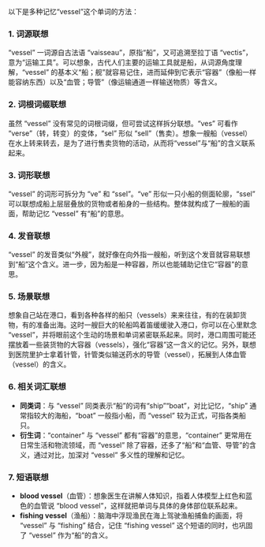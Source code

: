 以下是多种记忆“vessel”这个单词的方法：
### 1. 词源联想
“vessel” 一词源自古法语 “vaisseau”，原指“船”，又可追溯至拉丁语 “vectis”，意为“运输工具”。可以想象，古代人们主要的运输工具就是船，从词源角度理解，“vessel” 的基本义“船；舰”就容易记住，进而延伸到它表示“容器”（像船一样能容纳东西）以及“血管；导管”（像运输通道一样输送物质）等含义。 

### 2. 词根词缀联想 
虽然 “vessel” 没有常见的词根词缀，但可尝试这样拆分联想。“ves” 可看作 “verse”（转，转变）的变体，“sel” 形似 “sell”（售卖）。想象一艘船（vessel）在水上转来转去，是为了进行售卖货物的活动，从而将“vessel”与“船”的含义联系起来。 

### 3. 词形联想 
“vessel” 的词形可拆分为 “ve” 和 “ssel”。“ve” 形似一只小船的侧面轮廓，“ssel” 可以联想成船上层层叠放的货物或者船身的一些结构。整体就构成了一艘船的画面，帮助记忆 “vessel” 有“船”的意思。 

### 4. 发音联想 
“vessel” 的发音类似“外艘”，就好像在向外指一艘船，听到这个发音就容易联想到“船”这个含义。进一步，因为船是一种容器，所以也能辅助记住它“容器”的意思。 

### 5. 场景联想 
想象自己站在港口，看到各种各样的船只（vessels）来来往往，有的在装卸货物，有的准备出海。这时一艘巨大的轮船鸣着笛缓缓驶入港口，你可以在心里默念 “vessel”，并将眼前这个生动的场景和单词紧密联系起来。同时，港口周围可能还摆放着一些装货物的大容器（vessels），强化“容器”这一含义的记忆。另外，联想到医院里护士拿着针管，针管类似输送药水的导管（vessel），拓展到人体血管（vessel）的含义。 

### 6. 相关词汇联想 
 - **同类词**：与 “vessel” 同类表示“船”的词有“ship”“boat”，对比记忆，“ship” 通常指较大的海船，“boat” 一般指小船，而 “vessel” 较为正式，可指各类船只。 
 - **衍生词**：“container” 与 “vessel” 都有“容器”的意思，“container” 更常用在日常生活和物流领域，而 “vessel” 除了容器，还多了“船”和“血管、导管”的含义，通过对比，加深对 “vessel” 多义性的理解和记忆。 

### 7. 短语联想 
 - **blood vessel**（血管）：想象医生在讲解人体知识，指着人体模型上红色和蓝色的血管说 “blood vessel”，这样就把单词与具体的身体部位联系起来。 
 - **fishing vessel**（渔船）：脑海中浮现渔民在海上驾驶渔船捕鱼的画面，将 “vessel” 与 “fishing” 结合，记住 “fishing vessel” 这个短语的同时，也巩固了 “vessel” 作为“船”的含义。 